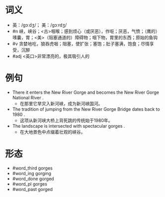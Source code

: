 # 词义
- 英：/ɡɔːdʒ/； 美：/ɡɔːrdʒ/
- #n 峡，峡谷；<古>咽喉；感到烦心（或厌恶），作呕；厌恶，气愤；（鹰的）嗉囊，胃；<美>（阻塞通道的）障碍物；咽下物，胃里的东西；原始的鱼钩
- #v 贪婪地吃，狼吞虎咽；阻塞，使扩张；塞饱；肚子塞满，饱食；尽情享受，沉醉
- #adj <英口>非常漂亮的，极其吸引人的
# 例句
- There it enters the New River Gorge and becomes the New River Gorge National River .
	- 在那里它旱灾入新河峡，成为新河峡国河。
- The tradition of jumping from the New River Gorge Bridge dates back to 1980 .
	- 这项从新河峡大桥上背死跳的传统始于1980年。
- The landscape is intersected with spectacular gorges .
	- 在大地景色中点缀着壮观的峡谷。
# 形态
- #word_third gorges
- #word_ing gorging
- #word_done gorged
- #word_pl gorges
- #word_past gorged
